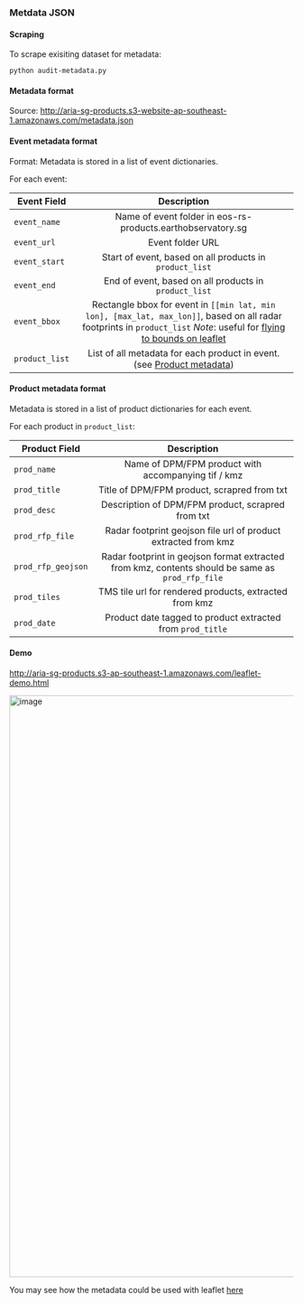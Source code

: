 ### Metdata JSON ###

#### Scraping
To scrape exisiting dataset for metadata:
```commandline
python audit-metadata.py
```


#### Metadata format
Source: http://aria-sg-products.s3-website-ap-southeast-1.amazonaws.com/metadata.json

#### Event metadata format
Format:
Metadata is stored in a list of event dictionaries. 

For each event:

| Event Field        | Description  | 
| ------------- |:-------------:| 
| `event_name`   | Name of event folder in eos-rs-products.earthobservatory.sg | 
| `event_url`    | Event folder URL      | 
| `event_start`|  Start of event, based on all products in `product_list`      | 
| `event_end`|  End of event, based on all products in `product_list`      | 
| `event_bbox`|  Rectangle bbox for event in `[[min lat, min lon], [max_lat, max_lon]]`, based on all radar footprints in `product_list` *Note*: useful for [flying to bounds on leaflet](https://leafletjs.com/reference.html#map-flytobounds) | 
| `product_list`| List of all metadata for each product in event. (see [Product metadata](#product-metadata-format)) | 


#### Product metadata format

Metadata is stored in a list of product dictionaries for each event. 

For each product in `product_list`:


| Product Field        | Description  | 
| ------------- |:-------------:| 
| `prod_name`| Name of DPM/FPM product with accompanying tif / kmz|
| `prod_title`| Title of DPM/FPM product, scrapred from txt|
| `prod_desc`| Description of DPM/FPM product, scrapred from txt|
| `prod_rfp_file`| Radar footprint geojson file url of product extracted from kmz |
| `prod_rfp_geojson`| Radar footprint in geojson format extracted from kmz, contents should be same as `prod_rfp_file` |
|`prod_tiles`| TMS tile url for rendered products, extracted from kmz|
| `prod_date`| Product date tagged to product extracted from `prod_title`|
    

#### Demo

http://aria-sg-products.s3-ap-southeast-1.amazonaws.com/leaflet-demo.html

<img width="1030" alt="image" src="https://user-images.githubusercontent.com/6346909/232744830-aebdd3cd-c04c-4777-8ea6-180d8040a573.png">


You may see how the metadata could be used with leaflet [here](https://github.com/earthobservatory/REACT-EOS-PRODUCTS/blob/main/metadata/leaflet-demo.html#L115-L171)


